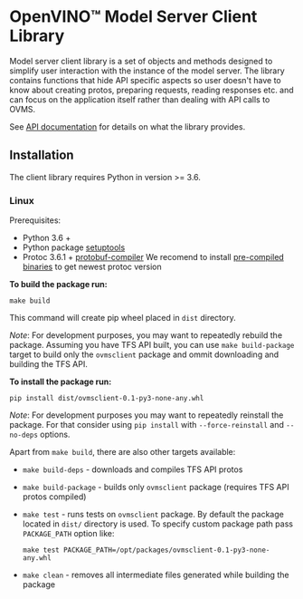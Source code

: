 # OpenVINO&trade; Model Server Client Library

Model server client library is a set of objects and methods designed to simplify user interaction with the instance of the model server. The library contains functions that hide API specific aspects so user doesn't have to know about creating protos, preparing requests, reading responses etc. and can focus on the application itself rather than dealing with API calls to OVMS.

See [API documentation](docs/README.md) for details on what the library provides.


## Installation

The client library requires Python in version >= 3.6.

### Linux

Prerequisites:
 - Python 3.6 +
 - Python package [setuptools](https://pypi.org/project/setuptools/)
 - Protoc 3.6.1 + [protobuf-compiler](https://grpc.io/docs/protoc-installation/)
    We recomend to install [pre-compiled binaries](https://grpc.io/docs/protoc-installation/#install-pre-compiled-binaries-any-os) to get newest protoc version

**To build the package run:**

   `make build`

This command will create pip wheel placed in `dist` directory.

*Note*: For development purposes, you may want to repeatedly rebuild the package.
Assuming you have TFS API built, you can use `make build-package` target to build only the `ovmsclient` package and ommit downloading and building the TFS API.

**To install the package run:**

   `pip install dist/ovmsclient-0.1-py3-none-any.whl`

*Note*: For development purposes you may want to repeatedly reinstall the package.
For that consider using `pip install` with `--force-reinstall` and `--no-deps` options.

Apart from `make build`, there are also other targets available:
 - `make build-deps` - downloads and compiles TFS API protos
 - `make build-package` - builds only `ovmsclient` package (requires TFS API protos compiled)
 - `make test` - runs tests on `ovmsclient` package. By default the package located in `dist/` directory is used. To specify custom package path pass `PACKAGE_PATH` option like: 

   `make test PACKAGE_PATH=/opt/packages/ovmsclient-0.1-py3-none-any.whl`

 - `make clean` - removes all intermediate files generated while building the package
